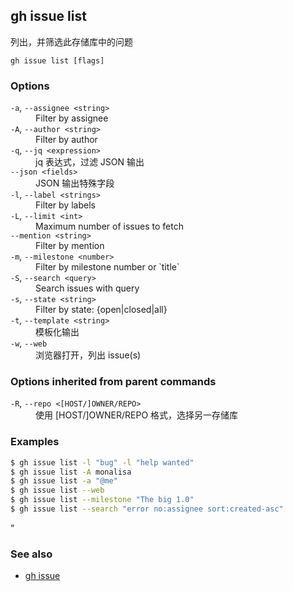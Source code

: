 ## gh issue list

列出，并筛选此存储库中的问题

```
gh issue list [flags]
```

### Options

<dl class="flags">
	<dt><code>-a</code>, <code>--assignee &lt;string&gt;</code></dt>
	<dd>Filter by assignee</dd>

<dt><code>-A</code>, <code>--author &lt;string&gt;</code></dt>
<dd>Filter by author</dd>

<dt><code>-q</code>, <code>--jq &lt;expression&gt;</code></dt>
<dd>jq 表达式，过滤 JSON 输出</dd>

<dt><code>--json &lt;fields&gt;</code></dt>
<dd>JSON 输出特殊字段</dd>

<dt><code>-l</code>, <code>--label &lt;strings&gt;</code></dt>
<dd>Filter by labels</dd>

<dt><code>-L</code>, <code>--limit &lt;int&gt;</code></dt>
<dd>Maximum number of issues to fetch</dd>

<dt><code>--mention &lt;string&gt;</code></dt>
<dd>Filter by mention</dd>

<dt><code>-m</code>, <code>--milestone &lt;number&gt;</code></dt>
<dd>Filter by milestone number or `title`</dd>

<dt><code>-S</code>, <code>--search &lt;query&gt;</code></dt>
<dd>Search issues with query</dd>

<dt><code>-s</code>, <code>--state &lt;string&gt;</code></dt>
<dd>Filter by state: {open|closed|all}</dd>

<dt><code>-t</code>, <code>--template &lt;string&gt;</code></dt>
<dd>模板化输出</dd>

<dt><code>-w</code>, <code>--web</code></dt>
<dd>浏览器打开，列出 issue(s)</dd>

</dl>

### Options inherited from parent commands

<dl class="flags">
	<dt><code>-R</code>, <code>--repo &lt;[HOST/]OWNER/REPO&gt;</code></dt>
	<dd>使用 [HOST/]OWNER/REPO 格式，选择另一存储库</dd>
</dl>

### Examples

```bash
$ gh issue list -l "bug" -l "help wanted"
$ gh issue list -A monalisa
$ gh issue list -a "@me"
$ gh issue list --web
$ gh issue list --milestone "The big 1.0"
$ gh issue list --search "error no:assignee sort:created-asc"
```

”

### See also

- [gh issue](./gh_issue.zh.md)
